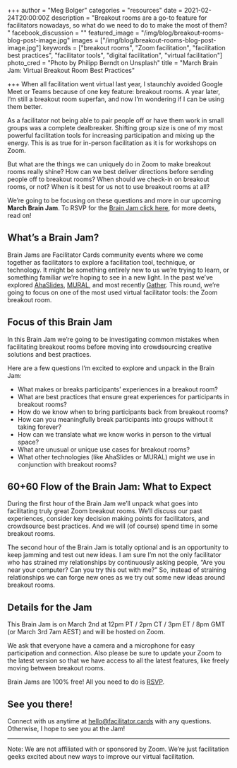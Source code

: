 +++
author = "Meg Bolger"
categories = "resources"
date = 2021-02-24T20:00:00Z
description = "Breakout rooms are a go-to feature for facilitators nowadays, so what do we need to do to make the most of them? "
facebook_discussion = ""
featured_image = "/img/blog/breakout-rooms-blog-post-image.jpg"
images = ["/img/blog/breakout-rooms-blog-post-image.jpg"]
keywords = ["breakout rooms", "Zoom facilitation", "facilitation best practices", "facilitator tools", "digital facilitation", "virtual facilitation"]
photo_cred = "Photo by Philipp Berndt on Unsplash"
title = "March Brain Jam: Virtual Breakout Room Best Practices"

+++
When all facilitation went virtual last year, I staunchly avoided Google Meet or Teams because of one key feature: breakout rooms. A year later, I’m still a breakout room superfan, and now I’m wondering if I can be using them better.

As a facilitator not being able to pair people off or have them work in small groups was a complete dealbreaker. Shifting group size is one of my most powerful facilitation tools for increasing participation and mixing up the energy. This is as true for in-person facilitation as it is for workshops on Zoom.

But what are the things we can uniquely do in Zoom to make breakout rooms really shine? How can we best deliver directions before sending people off to breakout rooms? When should we check-in on breakout rooms, or not? When is it best for us not to use breakout rooms at all?

We’re going to be focusing on these questions and more in our upcoming **March Brain Jam**. To RSVP for the [Brain Jam click here](https://airtable.com/shryTZVY7ieydXSAy?prefill_Date=March+2nd+Brain+Jam+on+Breakout+Rooms), for more deets, read on!

## What’s a Brain Jam?

Brain Jams are Facilitator Cards community events where we come together as facilitators to explore a facilitation tool, technique, or technology. It might be something entirely new to us we’re trying to learn, or something familiar we’re hoping to see in a new light. In the past we’ve explored [AhaSlides](https://www.facilitator.cards/blog/using-ahaslides-for-virtual-facilitation-canning-the-brain-jam/), [MURAL](https://www.facilitator.cards/blog/using-mural-for-virtual-facilitation-canning-the-brain-jam/), and most recently [Gather](https://www.facilitator.cards/blog/come-brain-jam-on-gather.town/). This round, we’re going to focus on one of the most used virtual facilitator tools: the Zoom breakout room.

## Focus of this Brain Jam

In this Brain Jam we’re going to be investigating common mistakes when facilitating breakout rooms before moving into crowdsourcing creative solutions and best practices.

Here are a few questions I’m excited to explore and unpack in the Brain Jam:

* What makes or breaks participants’ experiences in a breakout room?
* What are best practices that ensure great experiences for participants in breakout rooms?
* How do we know when to bring participants back from breakout rooms?
* How can you meaningfully break participants into groups without it taking forever?
* How can we translate what we know works in person to the virtual space?
* What are unusual or unique use cases for breakout rooms?
* What other technologies (like AhaSlides or MURAL) might we use in conjunction with breakout rooms?

## 60+60 Flow of the Brain Jam: What to Expect

During the first hour of the Brain Jam we’ll unpack what goes into facilitating truly great Zoom breakout rooms. We’ll discuss our past experiences, consider key decision making points for facilitators, and crowdsource best practices. And we will (of course) spend time in some breakout rooms.

The second hour of the Brain Jam is totally optional and is an opportunity to keep jamming and test out new ideas. I am sure I’m not the only facilitator who has strained my relationships by continuously asking people, “Are you near your computer? Can you try this out with me?” So, instead of straining relationships we can forge new ones as we try out some new ideas around breakout rooms.

## Details for the Jam

This Brain Jam is on March 2nd at 12pm PT / 2pm CT / 3pm ET / 8pm GMT (or March 3rd 7am AEST) and will be hosted on Zoom.

We ask that everyone have a camera and a microphone for easy participation and connection. Also please be sure to update your Zoom to the latest version so that we have access to all the latest features, like freely moving between breakout rooms.

Brain Jams are 100% free! All you need to do is [RSVP](https://airtable.com/shryTZVY7ieydXSAy?prefill_Date=March+2nd+Brain+Jam+on+Breakout+Rooms).

## See you there!

Connect with us anytime at hello@facilitator.cards with any questions. Otherwise, I hope to see you at the Jam!

***

Note: We are not affiliated with or sponsored by Zoom. We’re just facilitation geeks excited about new ways to improve our virtual facilitation.